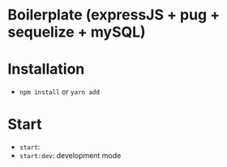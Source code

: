 Boilerplate (expressJS + pug + sequelize + mySQL)
====

# Installation
* ```npm install``` or ```yarn add```

# Start
* ```start```: 
* ```start:dev```: development mode
